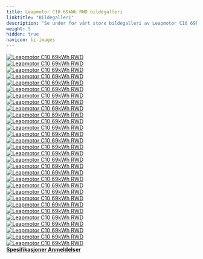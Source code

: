 ```yaml
---
title: Leapmotor C10 69kWh RWD bildegalleri
linktitle: "Bildegalleri"
description: "Se under for vårt store bildegalleri av Leapmotor C10 69kWh RWD. Klikk på bildene for høyoppløselige versjoner."
weight: 5
hidden: true
navicon: bi-images
---
```

<!-- markdownlint-disable MD033 -->
<div class="row" id ="my-gallery">
	<div class="pswp-grid-item col-6 col-md-4">
		<a href="https://media.evkx.net/multimedia/models/leapmotor/c10/c10_69kwh_rwd/details_1.jpg"
data-pswp-src="https://media.evkx.net/multimedia/models/leapmotor/c10/c10_69kwh_rwd/details_1.jpg"
data-pswp-width="3000"
data-pswp-height="2000" 
target="_blank">
			<img src="https://media.evkx.net/multimedia/models/leapmotor/c10/c10_69kwh_rwd/details_1_xst.jpg" alt="Leapmotor C10 69kWh RWD" class="img-fluid " />
		</a>
	</div>
	<div class="pswp-grid-item col-6 col-md-4">
		<a href="https://media.evkx.net/multimedia/models/leapmotor/c10/c10_69kwh_rwd/details_2.jpg"
data-pswp-src="https://media.evkx.net/multimedia/models/leapmotor/c10/c10_69kwh_rwd/details_2.jpg"
data-pswp-width="3000"
data-pswp-height="1999" 
target="_blank">
			<img src="https://media.evkx.net/multimedia/models/leapmotor/c10/c10_69kwh_rwd/details_2_xst.jpg" alt="Leapmotor C10 69kWh RWD" class="img-fluid " />
		</a>
	</div>
	<div class="pswp-grid-item col-6 col-md-4">
		<a href="https://media.evkx.net/multimedia/models/leapmotor/c10/c10_69kwh_rwd/details_3.jpg"
data-pswp-src="https://media.evkx.net/multimedia/models/leapmotor/c10/c10_69kwh_rwd/details_3.jpg"
data-pswp-width="3000"
data-pswp-height="2000" 
target="_blank">
			<img src="https://media.evkx.net/multimedia/models/leapmotor/c10/c10_69kwh_rwd/details_3_xst.jpg" alt="Leapmotor C10 69kWh RWD" class="img-fluid " />
		</a>
	</div>
	<div class="pswp-grid-item col-6 col-md-4">
		<a href="https://media.evkx.net/multimedia/models/leapmotor/c10/c10_69kwh_rwd/details_4.jpg"
data-pswp-src="https://media.evkx.net/multimedia/models/leapmotor/c10/c10_69kwh_rwd/details_4.jpg"
data-pswp-width="3000"
data-pswp-height="2001" 
target="_blank">
			<img src="https://media.evkx.net/multimedia/models/leapmotor/c10/c10_69kwh_rwd/details_4_xst.jpg" alt="Leapmotor C10 69kWh RWD" class="img-fluid " />
		</a>
	</div>
	<div class="pswp-grid-item col-6 col-md-4">
		<a href="https://media.evkx.net/multimedia/models/leapmotor/c10/c10_69kwh_rwd/dynamic_1.jpg"
data-pswp-src="https://media.evkx.net/multimedia/models/leapmotor/c10/c10_69kwh_rwd/dynamic_1.jpg"
data-pswp-width="3000"
data-pswp-height="1999" 
target="_blank">
			<img src="https://media.evkx.net/multimedia/models/leapmotor/c10/c10_69kwh_rwd/dynamic_1_xst.jpg" alt="Leapmotor C10 69kWh RWD" class="img-fluid " />
		</a>
	</div>
	<div class="pswp-grid-item col-6 col-md-4">
		<a href="https://media.evkx.net/multimedia/models/leapmotor/c10/c10_69kwh_rwd/exterior_1.jpg"
data-pswp-src="https://media.evkx.net/multimedia/models/leapmotor/c10/c10_69kwh_rwd/exterior_1.jpg"
data-pswp-width="3000"
data-pswp-height="1999" 
target="_blank">
			<img src="https://media.evkx.net/multimedia/models/leapmotor/c10/c10_69kwh_rwd/exterior_1_xst.jpg" alt="Leapmotor C10 69kWh RWD" class="img-fluid " />
		</a>
	</div>
	<div class="pswp-grid-item col-6 col-md-4">
		<a href="https://media.evkx.net/multimedia/models/leapmotor/c10/c10_69kwh_rwd/exterior_2.jpg"
data-pswp-src="https://media.evkx.net/multimedia/models/leapmotor/c10/c10_69kwh_rwd/exterior_2.jpg"
data-pswp-width="3000"
data-pswp-height="2000" 
target="_blank">
			<img src="https://media.evkx.net/multimedia/models/leapmotor/c10/c10_69kwh_rwd/exterior_2_xst.jpg" alt="Leapmotor C10 69kWh RWD" class="img-fluid " />
		</a>
	</div>
	<div class="pswp-grid-item col-6 col-md-4">
		<a href="https://media.evkx.net/multimedia/models/leapmotor/c10/c10_69kwh_rwd/exterior_3.jpg"
data-pswp-src="https://media.evkx.net/multimedia/models/leapmotor/c10/c10_69kwh_rwd/exterior_3.jpg"
data-pswp-width="3000"
data-pswp-height="2000" 
target="_blank">
			<img src="https://media.evkx.net/multimedia/models/leapmotor/c10/c10_69kwh_rwd/exterior_3_xst.jpg" alt="Leapmotor C10 69kWh RWD" class="img-fluid " />
		</a>
	</div>
	<div class="pswp-grid-item col-6 col-md-4">
		<a href="https://media.evkx.net/multimedia/models/leapmotor/c10/c10_69kwh_rwd/exterior_4.jpg"
data-pswp-src="https://media.evkx.net/multimedia/models/leapmotor/c10/c10_69kwh_rwd/exterior_4.jpg"
data-pswp-width="3000"
data-pswp-height="2000" 
target="_blank">
			<img src="https://media.evkx.net/multimedia/models/leapmotor/c10/c10_69kwh_rwd/exterior_4_xst.jpg" alt="Leapmotor C10 69kWh RWD" class="img-fluid " />
		</a>
	</div>
	<div class="pswp-grid-item col-6 col-md-4">
		<a href="https://media.evkx.net/multimedia/models/leapmotor/c10/c10_69kwh_rwd/exterior_5.jpg"
data-pswp-src="https://media.evkx.net/multimedia/models/leapmotor/c10/c10_69kwh_rwd/exterior_5.jpg"
data-pswp-width="3000"
data-pswp-height="2000" 
target="_blank">
			<img src="https://media.evkx.net/multimedia/models/leapmotor/c10/c10_69kwh_rwd/exterior_5_xst.jpg" alt="Leapmotor C10 69kWh RWD" class="img-fluid " />
		</a>
	</div>
	<div class="pswp-grid-item col-6 col-md-4">
		<a href="https://media.evkx.net/multimedia/models/leapmotor/c10/c10_69kwh_rwd/exterior_6.jpg"
data-pswp-src="https://media.evkx.net/multimedia/models/leapmotor/c10/c10_69kwh_rwd/exterior_6.jpg"
data-pswp-width="3000"
data-pswp-height="2000" 
target="_blank">
			<img src="https://media.evkx.net/multimedia/models/leapmotor/c10/c10_69kwh_rwd/exterior_6_xst.jpg" alt="Leapmotor C10 69kWh RWD" class="img-fluid " />
		</a>
	</div>
	<div class="pswp-grid-item col-6 col-md-4">
		<a href="https://media.evkx.net/multimedia/models/leapmotor/c10/c10_69kwh_rwd/exterior_7.jpg"
data-pswp-src="https://media.evkx.net/multimedia/models/leapmotor/c10/c10_69kwh_rwd/exterior_7.jpg"
data-pswp-width="3000"
data-pswp-height="2000" 
target="_blank">
			<img src="https://media.evkx.net/multimedia/models/leapmotor/c10/c10_69kwh_rwd/exterior_7_xst.jpg" alt="Leapmotor C10 69kWh RWD" class="img-fluid " />
		</a>
	</div>
	<div class="pswp-grid-item col-6 col-md-4">
		<a href="https://media.evkx.net/multimedia/models/leapmotor/c10/c10_69kwh_rwd/exterior_8.jpg"
data-pswp-src="https://media.evkx.net/multimedia/models/leapmotor/c10/c10_69kwh_rwd/exterior_8.jpg"
data-pswp-width="3000"
data-pswp-height="2000" 
target="_blank">
			<img src="https://media.evkx.net/multimedia/models/leapmotor/c10/c10_69kwh_rwd/exterior_8_xst.jpg" alt="Leapmotor C10 69kWh RWD" class="img-fluid " />
		</a>
	</div>
	<div class="pswp-grid-item col-6 col-md-4">
		<a href="https://media.evkx.net/multimedia/models/leapmotor/c10/c10_69kwh_rwd/frontseats_1.jpg"
data-pswp-src="https://media.evkx.net/multimedia/models/leapmotor/c10/c10_69kwh_rwd/frontseats_1.jpg"
data-pswp-width="3000"
data-pswp-height="1999" 
target="_blank">
			<img src="https://media.evkx.net/multimedia/models/leapmotor/c10/c10_69kwh_rwd/frontseats_1_xst.jpg" alt="Leapmotor C10 69kWh RWD" class="img-fluid " />
		</a>
	</div>
	<div class="pswp-grid-item col-6 col-md-4">
		<a href="https://media.evkx.net/multimedia/models/leapmotor/c10/c10_69kwh_rwd/headlights_1.jpg"
data-pswp-src="https://media.evkx.net/multimedia/models/leapmotor/c10/c10_69kwh_rwd/headlights_1.jpg"
data-pswp-width="3000"
data-pswp-height="2000" 
target="_blank">
			<img src="https://media.evkx.net/multimedia/models/leapmotor/c10/c10_69kwh_rwd/headlights_1_xst.jpg" alt="Leapmotor C10 69kWh RWD" class="img-fluid " />
		</a>
	</div>
	<div class="pswp-grid-item col-6 col-md-4">
		<a href="https://media.evkx.net/multimedia/models/leapmotor/c10/c10_69kwh_rwd/interior_1.jpg"
data-pswp-src="https://media.evkx.net/multimedia/models/leapmotor/c10/c10_69kwh_rwd/interior_1.jpg"
data-pswp-width="3000"
data-pswp-height="2000" 
target="_blank">
			<img src="https://media.evkx.net/multimedia/models/leapmotor/c10/c10_69kwh_rwd/interior_1_xst.jpg" alt="Leapmotor C10 69kWh RWD" class="img-fluid " />
		</a>
	</div>
	<div class="pswp-grid-item col-6 col-md-4">
		<a href="https://media.evkx.net/multimedia/models/leapmotor/c10/c10_69kwh_rwd/interior_2.jpg"
data-pswp-src="https://media.evkx.net/multimedia/models/leapmotor/c10/c10_69kwh_rwd/interior_2.jpg"
data-pswp-width="3000"
data-pswp-height="2000" 
target="_blank">
			<img src="https://media.evkx.net/multimedia/models/leapmotor/c10/c10_69kwh_rwd/interior_2_xst.jpg" alt="Leapmotor C10 69kWh RWD" class="img-fluid " />
		</a>
	</div>
	<div class="pswp-grid-item col-6 col-md-4">
		<a href="https://media.evkx.net/multimedia/models/leapmotor/c10/c10_69kwh_rwd/interior_3.jpg"
data-pswp-src="https://media.evkx.net/multimedia/models/leapmotor/c10/c10_69kwh_rwd/interior_3.jpg"
data-pswp-width="3000"
data-pswp-height="2000" 
target="_blank">
			<img src="https://media.evkx.net/multimedia/models/leapmotor/c10/c10_69kwh_rwd/interior_3_xst.jpg" alt="Leapmotor C10 69kWh RWD" class="img-fluid " />
		</a>
	</div>
	<div class="pswp-grid-item col-6 col-md-4">
		<a href="https://media.evkx.net/multimedia/models/leapmotor/c10/c10_69kwh_rwd/main_1.jpg"
data-pswp-src="https://media.evkx.net/multimedia/models/leapmotor/c10/c10_69kwh_rwd/main_1.jpg"
data-pswp-width="3000"
data-pswp-height="1687" 
target="_blank">
			<img src="https://media.evkx.net/multimedia/models/leapmotor/c10/c10_69kwh_rwd/main_1_xst.jpg" alt="Leapmotor C10 69kWh RWD" class="img-fluid " />
		</a>
	</div>
	<div class="pswp-grid-item col-6 col-md-4">
		<a href="https://media.evkx.net/multimedia/models/leapmotor/c10/c10_69kwh_rwd/rearlights_1.jpg"
data-pswp-src="https://media.evkx.net/multimedia/models/leapmotor/c10/c10_69kwh_rwd/rearlights_1.jpg"
data-pswp-width="3000"
data-pswp-height="1863" 
target="_blank">
			<img src="https://media.evkx.net/multimedia/models/leapmotor/c10/c10_69kwh_rwd/rearlights_1_xst.jpg" alt="Leapmotor C10 69kWh RWD" class="img-fluid " />
		</a>
	</div>
	<div class="pswp-grid-item col-6 col-md-4">
		<a href="https://media.evkx.net/multimedia/models/leapmotor/c10/c10_69kwh_rwd/screens_1.jpg"
data-pswp-src="https://media.evkx.net/multimedia/models/leapmotor/c10/c10_69kwh_rwd/screens_1.jpg"
data-pswp-width="3000"
data-pswp-height="2000" 
target="_blank">
			<img src="https://media.evkx.net/multimedia/models/leapmotor/c10/c10_69kwh_rwd/screens_1_xst.jpg" alt="Leapmotor C10 69kWh RWD" class="img-fluid " />
		</a>
	</div>
	<div class="pswp-grid-item col-6 col-md-4">
		<a href="https://media.evkx.net/multimedia/models/leapmotor/c10/c10_69kwh_rwd/screens_2.jpg"
data-pswp-src="https://media.evkx.net/multimedia/models/leapmotor/c10/c10_69kwh_rwd/screens_2.jpg"
data-pswp-width="3000"
data-pswp-height="2001" 
target="_blank">
			<img src="https://media.evkx.net/multimedia/models/leapmotor/c10/c10_69kwh_rwd/screens_2_xst.jpg" alt="Leapmotor C10 69kWh RWD" class="img-fluid " />
		</a>
	</div>
	<div class="pswp-grid-item col-6 col-md-4">
		<a href="https://media.evkx.net/multimedia/models/leapmotor/c10/c10_69kwh_rwd/screens_3.jpg"
data-pswp-src="https://media.evkx.net/multimedia/models/leapmotor/c10/c10_69kwh_rwd/screens_3.jpg"
data-pswp-width="3000"
data-pswp-height="2000" 
target="_blank">
			<img src="https://media.evkx.net/multimedia/models/leapmotor/c10/c10_69kwh_rwd/screens_3_xst.jpg" alt="Leapmotor C10 69kWh RWD" class="img-fluid " />
		</a>
	</div>
	<div class="pswp-grid-item col-6 col-md-4">
		<a href="https://media.evkx.net/multimedia/models/leapmotor/c10/c10_69kwh_rwd/secondrowseats_1.jpg"
data-pswp-src="https://media.evkx.net/multimedia/models/leapmotor/c10/c10_69kwh_rwd/secondrowseats_1.jpg"
data-pswp-width="3000"
data-pswp-height="2000" 
target="_blank">
			<img src="https://media.evkx.net/multimedia/models/leapmotor/c10/c10_69kwh_rwd/secondrowseats_1_xst.jpg" alt="Leapmotor C10 69kWh RWD" class="img-fluid " />
		</a>
	</div>
	<div class="pswp-grid-item col-6 col-md-4">
		<a href="https://media.evkx.net/multimedia/models/leapmotor/c10/c10_69kwh_rwd/secondrowseats_2.jpg"
data-pswp-src="https://media.evkx.net/multimedia/models/leapmotor/c10/c10_69kwh_rwd/secondrowseats_2.jpg"
data-pswp-width="3000"
data-pswp-height="2000" 
target="_blank">
			<img src="https://media.evkx.net/multimedia/models/leapmotor/c10/c10_69kwh_rwd/secondrowseats_2_xst.jpg" alt="Leapmotor C10 69kWh RWD" class="img-fluid " />
		</a>
	</div>
	<div class="pswp-grid-item col-6 col-md-4">
		<a href="https://media.evkx.net/multimedia/models/leapmotor/c10/c10_69kwh_rwd/trunk_1.jpg"
data-pswp-src="https://media.evkx.net/multimedia/models/leapmotor/c10/c10_69kwh_rwd/trunk_1.jpg"
data-pswp-width="3000"
data-pswp-height="2000" 
target="_blank">
			<img src="https://media.evkx.net/multimedia/models/leapmotor/c10/c10_69kwh_rwd/trunk_1_xst.jpg" alt="Leapmotor C10 69kWh RWD" class="img-fluid " />
		</a>
	</div>
	<div class="pswp-grid-item col-6 col-md-4">
		<a href="https://media.evkx.net/multimedia/models/leapmotor/c10/c10_69kwh_rwd/trunk_2.jpg"
data-pswp-src="https://media.evkx.net/multimedia/models/leapmotor/c10/c10_69kwh_rwd/trunk_2.jpg"
data-pswp-width="3000"
data-pswp-height="2000" 
target="_blank">
			<img src="https://media.evkx.net/multimedia/models/leapmotor/c10/c10_69kwh_rwd/trunk_2_xst.jpg" alt="Leapmotor C10 69kWh RWD" class="img-fluid " />
		</a>
	</div>
	<div class="pswp-grid-item col-6 col-md-4">
		<a href="https://media.evkx.net/multimedia/models/leapmotor/c10/c10_69kwh_rwd/trunk_3.jpg"
data-pswp-src="https://media.evkx.net/multimedia/models/leapmotor/c10/c10_69kwh_rwd/trunk_3.jpg"
data-pswp-width="3000"
data-pswp-height="2000" 
target="_blank">
			<img src="https://media.evkx.net/multimedia/models/leapmotor/c10/c10_69kwh_rwd/trunk_3_xst.jpg" alt="Leapmotor C10 69kWh RWD" class="img-fluid " />
		</a>
	</div>
	<div class="pswp-grid-item col-6 col-md-4">
		<a href="https://media.evkx.net/multimedia/models/leapmotor/c10/c10_69kwh_rwd/trunk_4.jpg"
data-pswp-src="https://media.evkx.net/multimedia/models/leapmotor/c10/c10_69kwh_rwd/trunk_4.jpg"
data-pswp-width="3000"
data-pswp-height="2000" 
target="_blank">
			<img src="https://media.evkx.net/multimedia/models/leapmotor/c10/c10_69kwh_rwd/trunk_4_xst.jpg" alt="Leapmotor C10 69kWh RWD" class="img-fluid " />
		</a>
	</div>
	<div class="pswp-grid-item col-6 col-md-4">
		<a href="https://media.evkx.net/multimedia/models/leapmotor/c10/c10_69kwh_rwd/wheels_1.jpg"
data-pswp-src="https://media.evkx.net/multimedia/models/leapmotor/c10/c10_69kwh_rwd/wheels_1.jpg"
data-pswp-width="3000"
data-pswp-height="1863" 
target="_blank">
			<img src="https://media.evkx.net/multimedia/models/leapmotor/c10/c10_69kwh_rwd/wheels_1_xst.jpg" alt="Leapmotor C10 69kWh RWD" class="img-fluid " />
		</a>
	</div>
</div>
<script type="module">
  import PhotoSwipeLightbox from '/js/photoswipe-lightbox.esm.js';
    const lightbox = new PhotoSwipeLightbox({
       gallery: '#my-gallery',
        children: 'a',
        pswpModule: () => import('/js/photoswipe.esm.js')
    });
lightbox.init();
</script>
<div class="mt-3 mb-3">
<a href="../specifications/" class="text-decoration-none text-black">
<strong><i class="bi-arrow-left"></i> Spesifikasjoner </strong>
</a>
<a href="../reviews/" class="text-decoration-none text-black float-end">
<strong>Anmeldelser <i class="bi-arrow-right"></i></strong>
</a>
</div>
